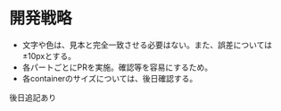 # 開発戦略

- 文字や色は、見本と完全一致させる必要はない。また、誤差については±10pxとする。
- 各パートごとにPRを実施。確認等を容易にするため。
- 各containerのサイズについては、後日確認する。

後日追記あり